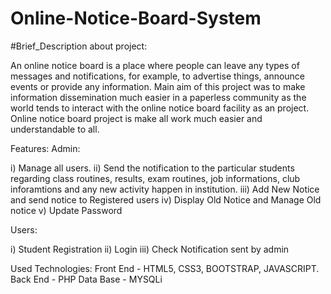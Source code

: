 # Online-Notice-Board-System
#Brief_Description about project:

An online notice board is a place where people can leave any types of messages and notifications, for example, to advertise things, 
announce events or provide any information. Main aim of this project was to make information dissemination much easier in a paperless 
community as the world tends to interact with the online notice board facility as an project. Online notice board project is make all work
much easier and understandable to all.

Features:
Admin:

i)    Manage all users.
ii)   Send the notification to the particular students regarding class routines, results, exam routines, 
      job informations, club inforamtions and any new activity happen in institution.
iii)  Add New Notice and send notice to Registered users
iv)   Display Old Notice and Manage Old notice
v)    Update Password

Users:

i)    Student Registration
ii)   Login
iii)  Check Notification sent by admin

Used Technologies: 
Front End - HTML5, CSS3, BOOTSTRAP, JAVASCRIPT.
Back End  - PHP
Data Base - MYSQLi
